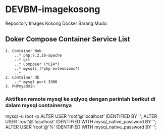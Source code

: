# DEVBM-imagekosong

Repository Images Kosong Docker Barang Mudo:

## Doker Compose Container Service List 
    1. Container Web
        ..* php:7.2.26-apache
        ..* git
        ..* Composer (*CI4*)
        ..* mysqli (*php extensions*)
        ..* 
    2. Container db
        ..* mysql port 3306
    3. PHPmyadmin

### Aktifkan remote mysql ke sqlyoq dengan perintah berikut di dalam mysql containernya
  mysql -u root -p
    ALTER USER 'root'@'localhost' IDENTIFIED BY '<password>';
    ALTER USER 'root'@'localhost' IDENTIFIED WITH mysql_native_password BY '<password>';
    ALTER USER 'root'@'%' IDENTIFIED WITH mysql_native_password BY '<password>';